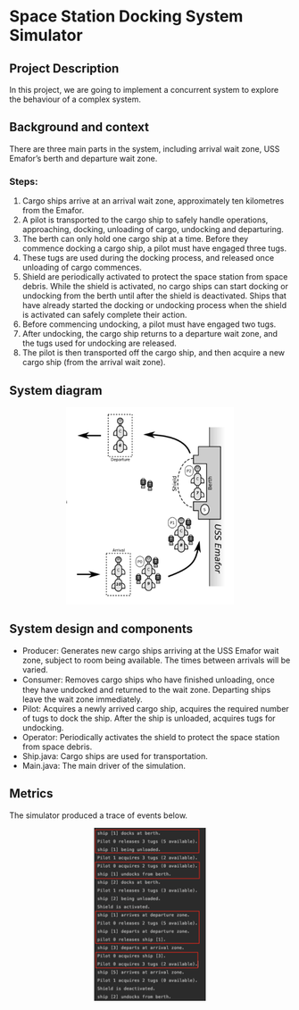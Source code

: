 # Space Station Docking System Simulator

## Project Description
In this project, we are going to implement a concurrent system to explore the behaviour of a complex system. 

## Background and context
There are three main parts in the system, including arrival wait zone, USS Emafor’s berth and departure wait zone.  

### Steps:
1. Cargo ships arrive at an arrival wait zone, approximately ten kilometres from the Emafor.
2. A pilot is transported to the cargo ship to safely handle operations, approaching, docking, unloading of cargo, undocking and departuring.
3. The berth can only hold one cargo ship at a time. Before they commence docking a cargo ship, a pilot must have engaged three tugs.
4. These tugs are used during the docking process, and released once unloading of cargo commences.
5. Shield are periodically activated to protect the space station from space debris. While the shield is activated, no cargo ships can start docking or undocking from the berth until after the shield is deactivated. Ships that have already started the docking or undocking process when the shield is activated can safely complete their action. 
6. Before commencing undocking, a pilot must have engaged two tugs.
7. After undocking, the cargo ship returns to a departure wait zone, and the tugs used for undocking are released.
8. The pilot is then transported off the cargo ship, and then acquire a new cargo ship (from the arrival wait zone).


## System diagram
<p align="center">
    <img src="./resources/system_diagram.png" alt="drawing" width="300"/>
</p> 

## System design and components
- Producer: Generates new cargo ships arriving at the USS Emafor wait zone, subject to room being available. The times between arrivals will be varied.
- Consumer: Removes cargo ships who have ﬁnished unloading, once they have undocked and returned to the wait zone. Departing ships leave the wait zone immediately.
- Pilot: Acquires a newly arrived cargo ship, acquires the required number of tugs to dock the ship. After the ship is unloaded, acquires tugs for undocking.
- Operator: Periodically activates the shield to protect the space station from space debris.
- Ship.java: Cargo ships are used for transportation.
- Main.java: The main driver of the simulation.

## Metrics
The simulator produced a trace of events below.  
<p align="center">
    <img src="./resources/simulation_results.png" alt="drawing" width="200"/>
</p>

